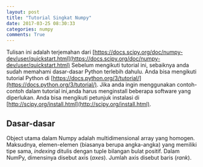 ```yaml
---
layout: post
title: "Tutorial Singkat Numpy"
date: 2017-03-25 08:30:33
categories: numpy
comments: True
---
```

Tulisan ini adalah terjemahan dari [https://docs.scipy.org/doc/numpy-dev/user/quickstart.html](https://docs.scipy.org/doc/numpy-dev/user/quickstart.html)
Sebelum mengikuti tutorial ini, sebaiknya anda sudah memahami dasar-dasar Python terlebih dahulu. Anda bisa mengikuti tutorial Python di [https://docs.python.org/3/tutorial/](https://docs.python.org/3/tutorial/). Jika anda ingin menggunakan contoh-contoh dalam tutorial ini,anda harus menginstall beberapa software yang diperlukan. Anda bisa mengikuti petunjuk instalasi di [http://scipy.org/install.html](http://scipy.org/install.html).

## Dasar-dasar
Object utama dalam Numpy adalah multidimensional array yang homogen. Maksudnya, elemen-elemen (biasanya berupa angka-angka) yang memiliki tipe sama, *indexing* ditulis dengan tuple bilangan bulat positif. Dalam NumPy, dimensinya disebut axis (*axes*). Jumlah axis disebut baris (*rank*).
